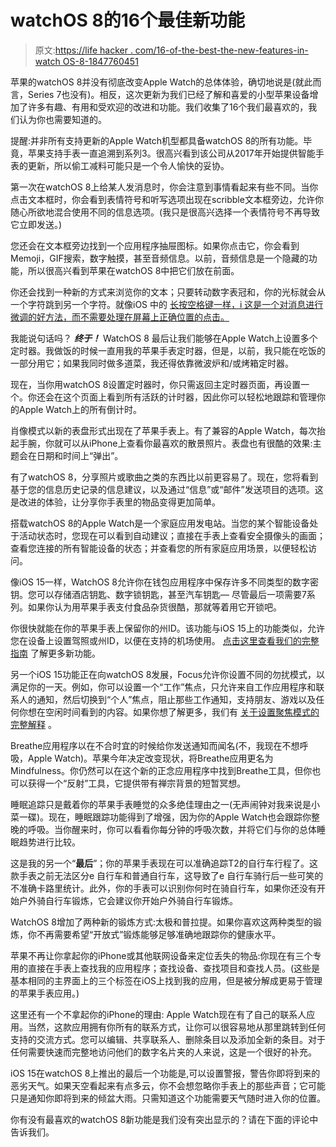 # watchOS 8的16个最佳新功能

> 原文:[https://life hacker . com/16-of-the-best-the-new-features-in-watch OS-8-1847760451](https://lifehacker.com/16-of-the-best-new-features-in-watchos-8-1847760451)

苹果的watchOS 8并没有彻底改变Apple Watch的总体体验，确切地说是(就此而言，Series 7也没有)。相反，这次更新为我们已经了解和喜爱的小型苹果设备增加了许多有趣、有用和受欢迎的改进和功能。我们收集了16个我们最喜欢的，我们认为你也需要知道的。

提醒:并非所有支持更新的Apple Watch机型都具备watchOS 8的所有功能。毕竟，苹果支持手表一直追溯到系列3。很高兴看到该公司从2017年开始提供智能手表的更新，所以偷工减料可能只是一个令人愉快的妥协。

第一次在watchOS 8上给某人发消息时，你会注意到事情看起来有些不同。当你点击文本框时，你会看到表情符号和听写选项出现在scribble文本框旁边，允许你随心所欲地混合使用不同的信息选项。(我只是很高兴选择一个表情符号不再导致它立即发送。)

您还会在文本框旁边找到一个应用程序抽屉图标。如果你点击它，你会看到 Memoji，GIF搜索，数字触摸，甚至音频信息。以前，音频信息是一个隐藏的功能，所以很高兴看到苹果在watchOS 8中把它们放在前面。

你还会找到一种新的方式来浏览你的文本；只要转动数字表冠和，你的光标就会从一个字符跳到另一个字符。就像iOS 中的 [长按空格键一样，i 这是一个对消息进行微调的好方法，而不需要处理在屏幕上正确位置的点击。](https://lifehacker.com/the-ios-keyboard-features-you-might-have-missed-1842759395)

我能说句话吗？ ***终于！*** WatchOS 8 最后让我们能够在Apple Watch上设置多个定时器。我做饭的时候一直用我的苹果手表定时器，但是，以前，我只能在吃饭的一部分用它；如果我同时做多道菜，我还得依靠微波炉和/或烤箱定时器。

现在，当你用watchOS 8设置定时器时，你只需返回主定时器页面，再设置一个。你还会在这个页面上看到所有活跃的计时器，因此你可以轻松地跟踪和管理你的Apple Watch上的所有倒计时。

肖像模式以新的表盘形式出现在了苹果手表上。有了兼容的Apple Watch，每次抬起手腕，你就可以从iPhone上查看你最喜欢的散景照片。表盘也有很酷的效果:主题会在日期和时间上“弹出”。

有了watchOS 8，分享照片或歌曲之类的东西比以前更容易了。现在，您将看到基于您的信息历史记录的信息建议，以及通过“信息”或“邮件”发送项目的选项。这是改进的体验，让分享你手表里的物品变得更加简单。

搭载watchOS 8的Apple Watch是一个家庭应用发电站。当您的某个智能设备处于活动状态时，您现在可以看到自动建议；直接在手表上查看安全摄像头的画面；查看您连接的所有智能设备的状态；并查看您的所有家庭应用场景，以便轻松访问。

像iOS 15一样，WatchOS 8允许你在钱包应用程序中保存许多不同类型的数字密钥。您可以存储酒店钥匙、数字锁钥匙，甚至汽车钥匙— 尽管最后一项需要7系列。如果你认为用苹果手表支付食品杂货很酷，那就等着用它开锁吧。

你很快就能在你的苹果手表上保留你的州ID。该功能与iOS 15上的功能类似，允许您在设备上设置驾照或州ID，以便在支持的机场使用。 [点击这里查看我们的完整指南](https://lifehacker.com/how-to-use-your-iphone-as-an-official-id-1847597651) 了解更多新功能。

另一个iOS 15功能正在向watchOS 8发展，Focus允许你设置不同的勿扰模式，以满足你的一天。例如，你可以设置一个“工作”焦点，只允许来自工作应用程序和联系人的通知，然后切换到“个人”焦点，阻止那些工作通知，支持朋友、游戏以及任何你想在空闲时间看到的内容。如果你想了解更多，我们有 [关于设置聚焦模式的完整解释](https://lifehacker.com/you-should-definitely-use-ios-15s-new-distraction-squa-1847671349) 。

Breathe应用程序以在不合时宜的时候给你发送通知而闻名(不，我现在不想呼吸，Apple Watch)。苹果今年决定改变现状，将Breathe应用更名为Mindfulness。你仍然可以在这个新的正念应用程序中找到Breathe工具，但你也可以获得一个“反射”工具，它提供带有禅宗背景的短暂冥想。

睡眠追踪只是戴着你的苹果手表睡觉的众多绝佳理由之一(无声闹钟对我来说是小菜一碟)。现在，睡眠跟踪功能得到了增强，因为你的Apple Watch也会跟踪你整晚的呼吸。当你醒来时，你可以看看你每分钟的呼吸次数，并将它们与你的总体睡眠趋势进行比较。

这是我的另一个“**最后**”；你的苹果手表现在可以准确追踪T2的自行车行程了。这款手表之前无法区分e 自行车和普通自行车，这导致了e 自行车骑行后一些可笑的不准确卡路里统计。此外，你的手表可以识别你何时在骑自行车，如果你还没有开始户外骑自行车锻炼，它会建议你开始户外骑自行车锻炼。

WatchOS 8增加了两种新的锻炼方式:太极和普拉提。如果你喜欢这两种类型的锻炼，你不再需要希望“开放式”锻炼能够足够准确地跟踪你的健康水平。

苹果不再让你拿起你的iPhone或其他联网设备来定位丢失的物品:你现在有三个专用的直接在手表上查找我的应用程序；查找设备、查找项目和查找人员。(这些是基本相同的主界面上的三个标签在iOS上找到我的应用，但是被分解成更易于管理的苹果手表应用。)

这里还有一个不拿起你的iPhone的理由: Apple Watch现在有了自己的联系人应用。当然，这款应用拥有你所有的联系方式，让你可以很容易地从那里跳转到任何支持的交流方式。您可以编辑、共享联系人、删除条目以及添加全新的条目。对于任何需要快速而完整地访问他们的数字名片夹的人来说，这是一个很好的补充。

iOS 15在watchOS 8上推出的最后一个功能是,可以设置警报，警告你即将到来的恶劣天气。如果天空看起来有点多云，你不会想忽略你手表上的那些声音；它可能只是通知你即将到来的倾盆大雨。只需知道这个功能需要天气随时进入你的位置。

你有没有最喜欢的watchOS 8新功能是我们没有突出显示的？请在下面的评论中告诉我们。